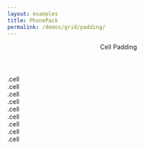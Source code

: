 ```yaml
---
layout: examples
title: PhonePack
permalink: /demos/grid/padding/
---
```


<header class="header header--shadow">
      <div class="header__title">Cell Padding</div>
</header>
    
<section class="content content--padding has-header">
<div class="row row--gutters">
            <div class="cell">
                <div class="Demo">.cell</div>
            </div>
            <div class="cell">
                <div class="Demo">.cell</div>
            </div>
        </div>
        <div class="row row--gutters">
            <div class="cell">
                <div class="Demo">.cell</div>
            </div>
            <div class="cell">
                <div class="Demo">.cell</div>
            </div>
            <div class="cell">
                <div class="Demo">.cell</div>
            </div>
        </div>
        <div class="row row--gutters">
            <div class="cell">
                <div class="Demo">.cell</div>
            </div>
            <div class="cell">
                <div class="Demo">.cell</div>
            </div>
            <div class="cell">
                <div class="Demo">.cell</div>
            </div>
            <div class="cell">
                <div class="Demo">.cell</div>
            </div>
        </div>
</section>
  

      